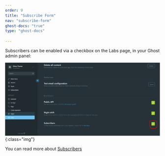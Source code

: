 ```yaml
---
order: 9
title: "Subscribe Form"
nav: "subscribe-form"
ghost-docs: "true"
type: "ghost-docs"

---
```

Subscribers can be enabled via a checkbox on the Labs page, in your Ghost admin panel:

![subscriber](/assets/images/subscriber.png){:class="img"}

You can read more about [Subscribers](http://support.ghost.org/subscribers-beta/)
